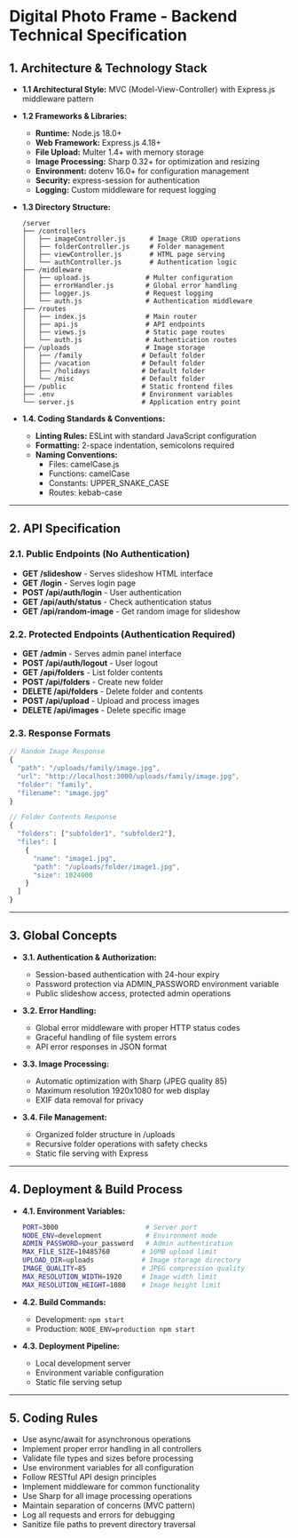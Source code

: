 # Digital Photo Frame - Backend Technical Specification

## 1. Architecture & Technology Stack

* **1.1 Architectural Style:** MVC (Model-View-Controller) with Express.js middleware pattern
* **1.2 Frameworks & Libraries:**
    * **Runtime:** Node.js 18.0+
    * **Web Framework:** Express.js 4.18+
    * **File Upload:** Multer 1.4+ with memory storage
    * **Image Processing:** Sharp 0.32+ for optimization and resizing
    * **Environment:** dotenv 16.0+ for configuration management
    * **Security:** express-session for authentication
    * **Logging:** Custom middleware for request logging

* **1.3 Directory Structure:**

    ```
    /server
    ├── /controllers
    │   ├── imageController.js      # Image CRUD operations
    │   ├── folderController.js     # Folder management
    │   ├── viewController.js       # HTML page serving
    │   └── authController.js       # Authentication logic
    ├── /middleware
    │   ├── upload.js              # Multer configuration
    │   ├── errorHandler.js        # Global error handling
    │   ├── logger.js              # Request logging
    │   └── auth.js                # Authentication middleware
    ├── /routes
    │   ├── index.js               # Main router
    │   ├── api.js                 # API endpoints
    │   ├── views.js               # Static page routes
    │   └── auth.js                # Authentication routes
    ├── /uploads                   # Image storage
    │   ├── /family               # Default folder
    │   ├── /vacation             # Default folder
    │   ├── /holidays             # Default folder
    │   └── /misc                 # Default folder
    ├── /public                   # Static frontend files
    ├── .env                      # Environment variables
    └── server.js                 # Application entry point
    ```

* **1.4. Coding Standards & Conventions:**
    * **Linting Rules:** ESLint with standard JavaScript configuration
    * **Formatting:** 2-space indentation, semicolons required
    * **Naming Conventions:** 
      - Files: camelCase.js
      - Functions: camelCase
      - Constants: UPPER_SNAKE_CASE
      - Routes: kebab-case

---

## 2. API Specification

### 2.1. Public Endpoints (No Authentication)

* **GET /slideshow** - Serves slideshow HTML interface
* **GET /login** - Serves login page
* **POST /api/auth/login** - User authentication
* **GET /api/auth/status** - Check authentication status
* **GET /api/random-image** - Get random image for slideshow

### 2.2. Protected Endpoints (Authentication Required)

* **GET /admin** - Serves admin panel interface
* **POST /api/auth/logout** - User logout
* **GET /api/folders** - List folder contents
* **POST /api/folders** - Create new folder
* **DELETE /api/folders** - Delete folder and contents
* **POST /api/upload** - Upload and process images
* **DELETE /api/images** - Delete specific image

### 2.3. Response Formats

```javascript
// Random Image Response
{
  "path": "/uploads/family/image.jpg",
  "url": "http://localhost:3000/uploads/family/image.jpg", 
  "folder": "family",
  "filename": "image.jpg"
}

// Folder Contents Response
{
  "folders": ["subfolder1", "subfolder2"],
  "files": [
    {
      "name": "image1.jpg",
      "path": "/uploads/folder/image1.jpg",
      "size": 1024000
    }
  ]
}
```

---

## 3. Global Concepts

* **3.1. Authentication & Authorization:** 
  - Session-based authentication with 24-hour expiry
  - Password protection via ADMIN_PASSWORD environment variable
  - Public slideshow access, protected admin operations

* **3.2. Error Handling:** 
  - Global error middleware with proper HTTP status codes
  - Graceful handling of file system errors
  - API error responses in JSON format

* **3.3. Image Processing:**
  - Automatic optimization with Sharp (JPEG quality 85)
  - Maximum resolution 1920x1080 for web display
  - EXIF data removal for privacy

* **3.4. File Management:**
  - Organized folder structure in /uploads
  - Recursive folder operations with safety checks
  - Static file serving with Express

---

## 4. Deployment & Build Process

* **4.1. Environment Variables:**
  ```bash
  PORT=3000                      # Server port
  NODE_ENV=development           # Environment mode
  ADMIN_PASSWORD=your_password   # Admin authentication
  MAX_FILE_SIZE=10485760        # 10MB upload limit
  UPLOAD_DIR=uploads            # Image storage directory
  IMAGE_QUALITY=85              # JPEG compression quality
  MAX_RESOLUTION_WIDTH=1920     # Image width limit
  MAX_RESOLUTION_HEIGHT=1080    # Image height limit
  ```

* **4.2. Build Commands:**
  - Development: `npm start`
  - Production: `NODE_ENV=production npm start`

* **4.3. Deployment Pipeline:**
  - Local development server
  - Environment variable configuration
  - Static file serving setup

---

## 5. Coding Rules

* Use async/await for asynchronous operations
* Implement proper error handling in all controllers
* Validate file types and sizes before processing
* Use environment variables for all configuration
* Follow RESTful API design principles
* Implement middleware for common functionality
* Use Sharp for all image processing operations
* Maintain separation of concerns (MVC pattern)
* Log all requests and errors for debugging
* Sanitize file paths to prevent directory traversal